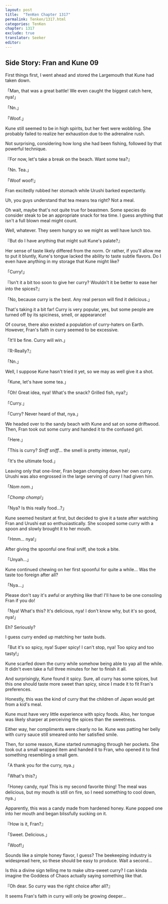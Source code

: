 ```yaml
---
layout: post
title:  "TenKen Chapter 1317"
permalink: Tenken/1317.html
categories: TenKen
chapter: 1317
exclude: true
translator: Seeker
editor: 
---
```

<h2>Side Story: Fran and Kune 09</h2>

First things first, I went ahead and stored the Largemouth that Kune had taken down.

「Man, that was a great battle! We even caught the biggest catch here, nya!」

「Nn.」

「Woof.」

Kune still seemed to be in high spirits, but her feet were wobbling. She probably failed to realize her exhaustion due to the adrenaline rush.

Not surprising, considering how long she had been fishing, followed by that powerful technique.

『For now, let's take a break on the beach. Want some tea?』

「Nn. Tea.」

「Woof woof!」

Fran excitedly rubbed her stomach while Urushi barked expectantly.

Uh, you guys understand that tea means tea right? Not a meal.

Oh wait, maybe that's not quite true for beastmen. Some species do consider steak to be an appropriate snack for tea time. I guess anything that isn't a full blown meal might count.

Well, whatever. They seem hungry so we might as well have lunch too.

『But do I have anything that might suit Kune's palate?』

Her sense of taste likely differed from the norm. Or rather, if you'll allow me to put it bluntly, Kune's tongue lacked the ability to taste subtle flavors. Do I even have anything in my storage that Kune might like?

「Curry!」

『Isn't it a bit too soon to give her curry? Wouldn't it be better to ease her into the spices?』

「No, because curry is the best. Any real person will find it delicious.」

That's taking it a bit far! Curry is very popular, yes, but some people are turned off by its spiciness, smell, or appearance!

Of course, there also existed a population of curry-haters on Earth. However, Fran's faith in curry seemed to be excessive.

「It'll be fine. Curry will win.」

『R-Really?』

「Nn.」

Well, I suppose Kune hasn't tried it yet, so we may as well give it a shot.

「Kune, let's have some tea.」

「Oh! Great idea, nya! What's the snack? Grilled fish, nya?」

「Curry.」

「Curry? Never heard of that, nya.」

We headed over to the sandy beach with Kune and sat on some driftwood. Then, Fran took out some curry and handed it to the confused girl.

「Here.」

「This is curry? *Sniff sniff*... the smell is pretty intense, nya!」

「It's the ultimate food.」

Leaving only that one-liner, Fran began chomping down her own curry. Urushi was also engrossed in the large serving of curry I had given him.

「*Nom nom.*」

「*Chomp chomp!*」

「Nya? Is this really food...?」

Kune seemed hesitant at first, but decided to give it a taste after watching Fran and Urushi eat so enthusiastically. She scooped some curry with a spoon and slowly brought it to her mouth.

「Hmm... nya!」

After giving the spoonful one final sniff, she took a bite.

「Unyah...」

Kune continued chewing on her first spoonful for quite a while... Was the taste too foreign after all?

「Nya...」

Please don't say it's awful or anything like that! I'll have to be one consoling Fran if you do!

「Nya! What's this? It's delicious, nya! I don't know why, but it's so good, nya!」

Eh? Seriously?

I guess curry ended up matching her taste buds.

「But it's so spicy, nya! Super spicy! I can't stop, nya! Too spicy and too tasty!」

Kune scarfed down the curry while somehow being able to yap all the while. It didn't even take a full three minutes for her to finish it all.

And surprisingly, Kune found it spicy. Sure, all curry has some spices, but this one should taste more sweet than spicy, since I made it to fit Fran's preferences.

Honestly, this was the kind of curry that the children of Japan would get from a kid's meal.

Kune must have very little experience with spicy foods. Also, her tongue was likely sharper at perceiving the spices than the sweetness.

Either way, her compliments were clearly no lie. Kune was patting her belly with curry sauce still smeared onto her satisfied smile.

Then, for some reason, Kune started rummaging through her pockets. She took out a small wrapped item and handed it to Fran, who opened it to find something resembling a small gem.

「A thank you for the curry, nya.」

「What's this?」

「Honey candy, nya! This is my second favorite thing! The meal was delicious, but my mouth is still on fire, so I need something to cool down, nya.」

Apparently, this was a candy made from hardened honey. Kune popped one into her mouth and began blissfully sucking on it.

『How is it, Fran?』

「Sweet. Delicious.」

「Woof!」

Sounds like a simple honey flavor, I guess? The beekeeping industry is widespread here, so these should be easy to produce. Wait a second...

Is this a divine sign telling me to make ultra-sweet curry? I can kinda imagine the Goddess of Chaos actually saying something like that.

『Oh dear. So curry was the right choice after all?』

It seems Fran's faith in curry will only be growing deeper...




